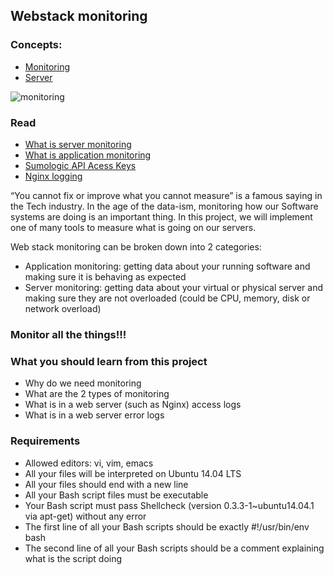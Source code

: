 ## Webstack monitoring

### Concepts:
- [Monitoring](https://intranet.hbtn.io/concepts/13)
- [Server](https://intranet.hbtn.io/concepts/67)

![monitoring](https://user-images.githubusercontent.com/6486822/31350953-fb76188e-acdd-11e7-9359-26d9a9ba6646.png)

### Read

- [What is server monitoring](https://intranet.hbtn.io/rltoken/ujTPhBAl3TvofrBE8Hlc2w)
- [What is application monitoring](https://intranet.hbtn.io/rltoken/fGzCCVr7lwNEvarE8u1HRQ)
- [Sumologic API Acess Keys](https://intranet.hbtn.io/rltoken/mdMRQFYu5rbZvhT9l3epDQ)
- [Nginx logging](https://intranet.hbtn.io/rltoken/w17_g_yJMh0x3-EThHonhA)

“You cannot fix or improve what you cannot measure” is a famous saying in the Tech industry. In the age of the data-ism, monitoring how our Software systems are doing is an important thing. In this project, we will implement one of many tools to measure what is going on our servers.

Web stack monitoring can be broken down into 2 categories:

- Application monitoring: getting data about your running software and making sure it is behaving as expected
- Server monitoring: getting data about your virtual or physical server and making sure they are not overloaded (could be CPU, memory, disk or network overload)

### Monitor all the things!!!

### What you should learn from this project

- Why do we need monitoring
- What are the 2 types of monitoring
- What is in a web server (such as Nginx) access logs
- What is in a web server error logs

### Requirements

- Allowed editors: vi, vim, emacs
- All your files will be interpreted on Ubuntu 14.04 LTS
- All your files should end with a new line
- All your Bash script files must be executable
- Your Bash script must pass Shellcheck (version 0.3.3-1~ubuntu14.04.1 via apt-get) without any error
- The first line of all your Bash scripts should be exactly #!/usr/bin/env bash
- The second line of all your Bash scripts should be a comment explaining what is the script doing
